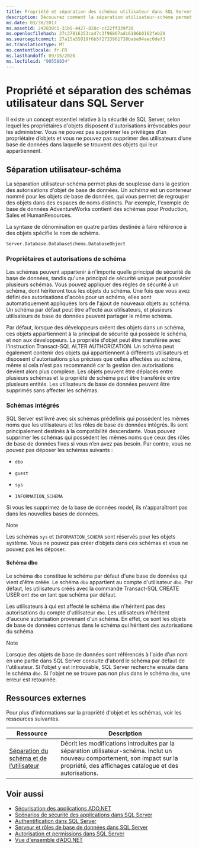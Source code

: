 ```yaml
---
title: Propriété et séparation des schémas utilisateur dans SQL Server
description: Découvrez comment la séparation utilisateur-schéma permet de gérer SQL Server autorisations d’objet de base de données. Les schémas regroupent les objets dans des espaces de noms distincts.
ms.date: 03/30/2017
ms.assetid: 242830c1-31b5-4427-828c-cc22ff339f30
ms.openlocfilehash: 27c37816353ca47c3f96867adc6186b0162feb20
ms.sourcegitcommit: 27a15a55019f6b5f2733961738babe94aec0def3
ms.translationtype: MT
ms.contentlocale: fr-FR
ms.lasthandoff: 09/15/2020
ms.locfileid: "90558834"
---
```

# <a name="ownership-and-user-schema-separation-in-sql-server"></a>Propriété et séparation des schémas utilisateur dans SQL Server
Il existe un concept essentiel relative à la sécurité de SQL Server, selon lequel les propriétaires d'objets disposent d'autorisations irrévocables pour les administrer. Vous ne pouvez pas supprimer les privilèges d’un propriétaire d’objets et vous ne pouvez pas supprimer des utilisateurs d’une base de données dans laquelle se trouvent des objets qui leur appartiennent.  
  
## <a name="user-schema-separation"></a>Séparation utilisateur-schéma  
 La séparation utilisateur-schéma permet plus de souplesse dans la gestion des autorisations d'objet de base de données. Un *schéma* est un conteneur nommé pour les objets de base de données, qui vous permet de regrouper des objets dans des espaces de noms distincts. Par exemple, l'exemple de base de données AdventureWorks contient des schémas pour Production, Sales et HumanResources.  
  
 La syntaxe de dénomination en quatre parties destinée à faire référence à des objets spécifie le nom de schéma.  
  
```text
Server.Database.DatabaseSchema.DatabaseObject  
```  
  
### <a name="schema-owners-and-permissions"></a>Propriétaires et autorisations de schéma  
 Les schémas peuvent appartenir à n'importe quelle principal de sécurité de base de données, tandis qu'une principal de sécurité unique peut posséder plusieurs schémas. Vous pouvez appliquer des règles de sécurité à un schéma, dont hériteront tous les objets du schéma. Une fois que vous avez défini des autorisations d'accès pour un schéma, elles sont automatiquement appliquées lors de l'ajout de nouveaux objets au schéma. Un schéma par défaut peut être affecté aux utilisateurs, et plusieurs utilisateurs de base de données peuvent partager le même schéma.  
  
 Par défaut, lorsque des développeurs créent des objets dans un schéma, ces objets appartiennent à la principal de sécurité qui possède le schéma, et non aux développeurs. La propriété d'objet peut être transférée avec l'instruction Transact-SQL ALTER AUTHORIZATION. Un schéma peut également contenir des objets qui appartiennent à différents utilisateurs et disposent d'autorisations plus précises que celles affectées au schéma, même si cela n'est pas recommandé car la gestion des autorisations devient alors plus complexe. Les objets peuvent être déplacés entre plusieurs schémas et la propriété de schéma peut être transférée entre plusieurs entités. Les utilisateurs de base de données peuvent être supprimés sans affecter les schémas.  
  
### <a name="built-in-schemas"></a>Schémas intégrés  
 SQL Server est livré avec six schémas prédéfinis qui possèdent les mêmes noms que les utilisateurs et les rôles de base de données intégrés. Ils sont principalement destinés à la compatibilité descendante. Vous pouvez supprimer les schémas qui possèdent les mêmes noms que ceux des rôles de base de données fixes si vous n’en avez pas besoin. Par contre, vous ne pouvez pas déposer les schémas suivants :  
  
- `dbo`  
  
- `guest`  
  
- `sys`  
  
- `INFORMATION_SCHEMA`  
  
 Si vous les supprimez de la base de données model, ils n'apparaîtront pas dans les nouvelles bases de données.  
  
> [!NOTE]
> Les schémas `sys` et `INFORMATION_SCHEMA` sont réservés pour les objets système. Vous ne pouvez pas créer d’objets dans ces schémas et vous ne pouvez pas les déposer.  
  
#### <a name="the-dbo-schema"></a>Schéma dbo  
 Le schéma `dbo` constitue le schéma par défaut d'une base de données qui vient d'être créée. Le schéma `dbo` appartient au compte d'utilisateur `dbo`. Par défaut, les utilisateurs créés avec la commande Transact-SQL CREATE USER ont `dbo` en tant que schéma par défaut.  
  
 Les utilisateurs à qui est affecté le schéma `dbo` n'héritent pas des autorisations du compte d'utilisateur `dbo`. Les utilisateurs n'héritent d'aucune autorisation provenant d'un schéma. En effet, ce sont les objets de base de données contenus dans le schéma qui héritent des autorisations du schéma.  
  
> [!NOTE]
> Lorsque des objets de base de données sont référencés à l'aide d'un nom en une partie dans SQL Server consulte d'abord le schéma par défaut de l'utilisateur. Si l'objet y est introuvable, SQL Server recherche ensuite dans le schéma `dbo`. Si l'objet ne se trouve pas non plus dans le schéma `dbo`, une erreur est retournée.  
  
## <a name="external-resources"></a>Ressources externes  
 Pour plus d'informations sur la propriété d'objet et les schémas, voir les ressources suivantes.  
  
|Ressource|Description|  
|--------------|-----------------|  
|[Séparation du schéma et de l’utilisateur](/previous-versions/sql/sql-server-2008-r2/ms190387(v=sql.105))|Décrit les modifications introduites par la séparation utilisateur-schéma. Inclut un nouveau comportement, son impact sur la propriété, des affichages catalogue et des autorisations.|  
  
## <a name="see-also"></a>Voir aussi

- [Sécurisation des applications ADO.NET](../securing-ado-net-applications.md)
- [Scénarios de sécurité des applications dans SQL Server](application-security-scenarios-in-sql-server.md)
- [Authentification dans SQL Server](authentication-in-sql-server.md)
- [Serveur et rôles de base de données dans SQL Server](server-and-database-roles-in-sql-server.md)
- [Autorisation et permissions dans SQL Server](authorization-and-permissions-in-sql-server.md)
- [Vue d'ensemble d’ADO.NET](../ado-net-overview.md)
